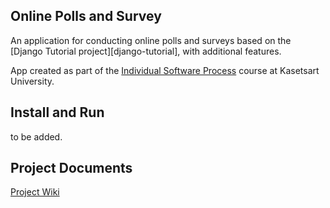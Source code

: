 ## Online Polls and Survey

An application for conducting online polls and surveys based
on the [Django Tutorial project][django-tutorial], with
additional features.


App created as part of the [Individual Software Process](
https://cpske.github.io/ISP) course at Kasetsart University.


## Install and Run

to be added.

## Project Documents

[Project Wiki](../../wiki/Home)

